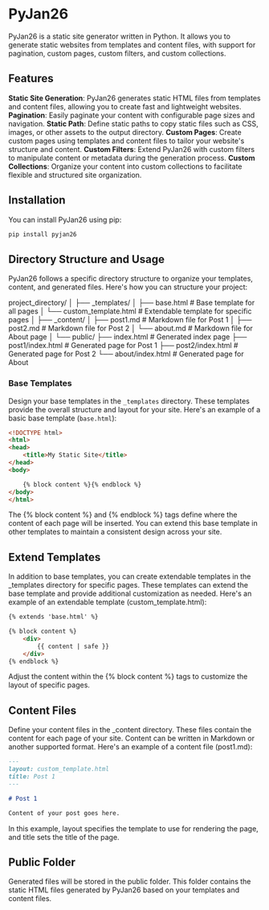 # PyJan26
PyJan26 is a static site generator written in Python. It allows you to generate static websites from templates and content files, with support for pagination, custom pages, custom filters, and custom collections.

## Features

**Static Site Generation**: PyJan26 generates static HTML files from templates and content files, allowing you to create fast and lightweight websites.
**Pagination**: Easily paginate your content with configurable page sizes and navigation.
**Static Path**: Define static paths to copy static files such as CSS, images, or other assets to the output directory.
**Custom Pages**: Create custom pages using templates and content files to tailor your website's structure and content.
**Custom Filters**: Extend PyJan26 with custom filters to manipulate content or metadata during the generation process.
**Custom Collections**: Organize your content into custom collections to facilitate flexible and structured site organization.

## Installation
You can install PyJan26 using pip:

```bash
pip install pyjan26
```

## Directory Structure and Usage

PyJan26 follows a specific directory structure to organize your templates, content, and generated files. Here's how you can structure your project:

project_directory/
│
├── _templates/
│ ├── base.html # Base template for all pages
│ └── custom_template.html # Extendable template for specific pages
│
├── _content/
│ ├── post1.md # Markdown file for Post 1
│ ├── post2.md # Markdown file for Post 2
│ └── about.md # Markdown file for About page
│
└── public/
├── index.html # Generated index page
├── post1/index.html # Generated page for Post 1
├── post2/index.html # Generated page for Post 2
└── about/index.html # Generated page for About


### Base Templates

Design your base templates in the `_templates` directory. These templates provide the overall structure and layout for your site. Here's an example of a basic base template (`base.html`):

```html
<!DOCTYPE html>
<html>
<head>
    <title>My Static Site</title>
</head>
<body>

    {% block content %}{% endblock %}
</body>
</html>
```

The {% block content %} and {% endblock %} tags define where the content of each page will be inserted. You can extend this base template in other templates to maintain a consistent design across your site.


## Extend Templates
In addition to base templates, you can create extendable templates in the _templates directory for specific pages. These templates can extend the base template and provide additional customization as needed. Here's an example of an extendable template (custom_template.html):

```html
{% extends 'base.html' %}

{% block content %}
    <div>
        {{ content | safe }}
    </div>
{% endblock %}
```
Adjust the content within the {% block content %} tags to customize the layout of specific pages.

## Content Files
Define your content files in the _content directory. These files contain the content for each page of your site. Content can be written in Markdown or another supported format. Here's an example of a content file (post1.md):

```markdown
---
layout: custom_template.html
title: Post 1
---

# Post 1

Content of your post goes here.
```

In this example, layout specifies the template to use for rendering the page, and title sets the title of the page.

## Public Folder
Generated files will be stored in the public folder. This folder contains the static HTML files generated by PyJan26 based on your templates and content files.



